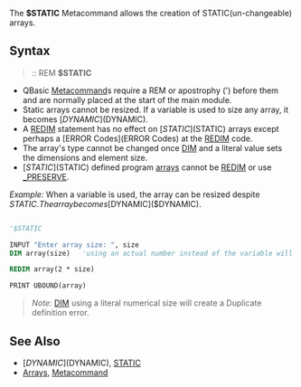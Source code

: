 The **$STATIC** Metacommand allows the creation of STATIC(un-changeable) arrays.



## Syntax

> :: REM **$STATIC**


* QBasic [Metacommand](Metacommand)s require a REM or apostrophy (') before them and are normally placed at the start of the main module.
* Static arrays cannot be resized. If a variable is used to size any array, it becomes [$DYNAMIC]($DYNAMIC).
* A [REDIM](REDIM) statement has no effect on [$STATIC]($STATIC) arrays except perhaps a [ERROR Codes](ERROR Codes) at the [REDIM](REDIM) code.
* The array's type cannot be changed once [DIM](DIM) and a literal value sets the dimensions and element size.
* [$STATIC]($STATIC) defined program [arrays](arrays) cannot be [REDIM](REDIM) or use [_PRESERVE](_PRESERVE).


*Example:* When a variable is used, the array can be resized despite $STATIC. The array becomes [$DYNAMIC]($DYNAMIC).

```vb

'$STATIC

INPUT "Enter array size: ", size
DIM array(size)   'using an actual number instead of the variable will create an error!

REDIM array(2 * size)

PRINT UBOUND(array) 

```
>  *Note:* [DIM](DIM) using a literal numerical size will create a Duplicate definition error.


## See Also
 
* [$DYNAMIC]($DYNAMIC), [STATIC](STATIC)
* [Arrays](Arrays), [Metacommand](Metacommand)




